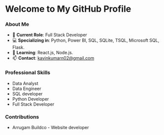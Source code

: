 # Welcome to My GitHub Profile

### About Me

- 💼 **Current Role**: Full Stack Developer
- 💻 **Specializing in**: Python, Power BI, SQL, SQLite, TSQL, Microsoft SQL, Flask.&#x20;
- 🌱 **Learning**: React.js, Node.js.
- 📫 **Contact**: [kavinkumarn02@gmail.com](mailto\:kavinkumarn02@gmail.com)

### Professional Skills

- Data Analyst
- Data Engineer
- SQL developer
- Python Developer
- Full Stack Developer

### Contributions

- Arrugam Buildco - Website developer
